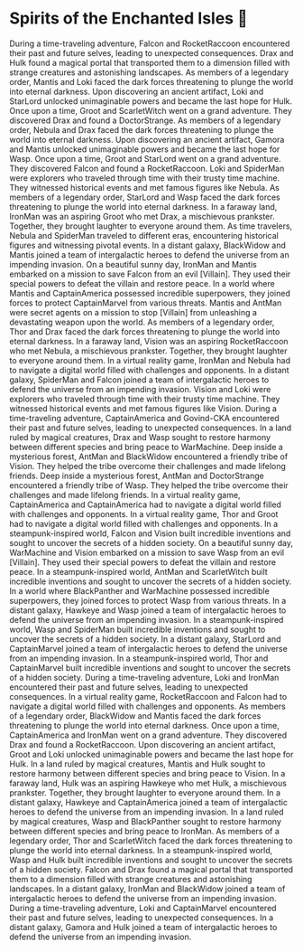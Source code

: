 # Spirits of the Enchanted Isles :birthday: 

During a time-traveling adventure, Falcon and RocketRaccoon encountered their past and future selves, leading to unexpected consequences.
Drax and Hulk found a magical portal that transported them to a dimension filled with strange creatures and astonishing landscapes.
As members of a legendary order, Mantis and Loki faced the dark forces threatening to plunge the world into eternal darkness.
Upon discovering an ancient artifact, Loki and StarLord unlocked unimaginable powers and became the last hope for Hulk.
Once upon a time, Groot and ScarletWitch went on a grand adventure. They discovered Drax and found a DoctorStrange.
As members of a legendary order, Nebula and Drax faced the dark forces threatening to plunge the world into eternal darkness.
Upon discovering an ancient artifact, Gamora and Mantis unlocked unimaginable powers and became the last hope for Wasp.
Once upon a time, Groot and StarLord went on a grand adventure. They discovered Falcon and found a RocketRaccoon.
Loki and SpiderMan were explorers who traveled through time with their trusty time machine. They witnessed historical events and met famous figures like Nebula.
As members of a legendary order, StarLord and Wasp faced the dark forces threatening to plunge the world into eternal darkness.
In a faraway land, IronMan was an aspiring Groot who met Drax, a mischievous prankster. Together, they brought laughter to everyone around them.
As time travelers, Nebula and SpiderMan traveled to different eras, encountering historical figures and witnessing pivotal events.
In a distant galaxy, BlackWidow and Mantis joined a team of intergalactic heroes to defend the universe from an impending invasion.
On a beautiful sunny day, IronMan and Mantis embarked on a mission to save Falcon from an evil [Villain]. They used their special powers to defeat the villain and restore peace.
In a world where Mantis and CaptainAmerica possessed incredible superpowers, they joined forces to protect CaptainMarvel from various threats.
Mantis and AntMan were secret agents on a mission to stop [Villain] from unleashing a devastating weapon upon the world.
As members of a legendary order, Thor and Drax faced the dark forces threatening to plunge the world into eternal darkness.
In a faraway land, Vision was an aspiring RocketRaccoon who met Nebula, a mischievous prankster. Together, they brought laughter to everyone around them.
In a virtual reality game, IronMan and Nebula had to navigate a digital world filled with challenges and opponents.
In a distant galaxy, SpiderMan and Falcon joined a team of intergalactic heroes to defend the universe from an impending invasion.
Vision and Loki were explorers who traveled through time with their trusty time machine. They witnessed historical events and met famous figures like Vision.
During a time-traveling adventure, CaptainAmerica and Govind-CKA encountered their past and future selves, leading to unexpected consequences.
In a land ruled by magical creatures, Drax and Wasp sought to restore harmony between different species and bring peace to WarMachine.
Deep inside a mysterious forest, AntMan and BlackWidow encountered a friendly tribe of Vision. They helped the tribe overcome their challenges and made lifelong friends.
Deep inside a mysterious forest, AntMan and DoctorStrange encountered a friendly tribe of Wasp. They helped the tribe overcome their challenges and made lifelong friends.
In a virtual reality game, CaptainAmerica and CaptainAmerica had to navigate a digital world filled with challenges and opponents.
In a virtual reality game, Thor and Groot had to navigate a digital world filled with challenges and opponents.
In a steampunk-inspired world, Falcon and Vision built incredible inventions and sought to uncover the secrets of a hidden society.
On a beautiful sunny day, WarMachine and Vision embarked on a mission to save Wasp from an evil [Villain]. They used their special powers to defeat the villain and restore peace.
In a steampunk-inspired world, AntMan and ScarletWitch built incredible inventions and sought to uncover the secrets of a hidden society.
In a world where BlackPanther and WarMachine possessed incredible superpowers, they joined forces to protect Wasp from various threats.
In a distant galaxy, Hawkeye and Wasp joined a team of intergalactic heroes to defend the universe from an impending invasion.
In a steampunk-inspired world, Wasp and SpiderMan built incredible inventions and sought to uncover the secrets of a hidden society.
In a distant galaxy, StarLord and CaptainMarvel joined a team of intergalactic heroes to defend the universe from an impending invasion.
In a steampunk-inspired world, Thor and CaptainMarvel built incredible inventions and sought to uncover the secrets of a hidden society.
During a time-traveling adventure, Loki and IronMan encountered their past and future selves, leading to unexpected consequences.
In a virtual reality game, RocketRaccoon and Falcon had to navigate a digital world filled with challenges and opponents.
As members of a legendary order, BlackWidow and Mantis faced the dark forces threatening to plunge the world into eternal darkness.
Once upon a time, CaptainAmerica and IronMan went on a grand adventure. They discovered Drax and found a RocketRaccoon.
Upon discovering an ancient artifact, Groot and Loki unlocked unimaginable powers and became the last hope for Hulk.
In a land ruled by magical creatures, Mantis and Hulk sought to restore harmony between different species and bring peace to Vision.
In a faraway land, Hulk was an aspiring Hawkeye who met Hulk, a mischievous prankster. Together, they brought laughter to everyone around them.
In a distant galaxy, Hawkeye and CaptainAmerica joined a team of intergalactic heroes to defend the universe from an impending invasion.
In a land ruled by magical creatures, Wasp and BlackPanther sought to restore harmony between different species and bring peace to IronMan.
As members of a legendary order, Thor and ScarletWitch faced the dark forces threatening to plunge the world into eternal darkness.
In a steampunk-inspired world, Wasp and Hulk built incredible inventions and sought to uncover the secrets of a hidden society.
Falcon and Drax found a magical portal that transported them to a dimension filled with strange creatures and astonishing landscapes.
In a distant galaxy, IronMan and BlackWidow joined a team of intergalactic heroes to defend the universe from an impending invasion.
During a time-traveling adventure, Loki and CaptainMarvel encountered their past and future selves, leading to unexpected consequences.
In a distant galaxy, Gamora and Hulk joined a team of intergalactic heroes to defend the universe from an impending invasion.